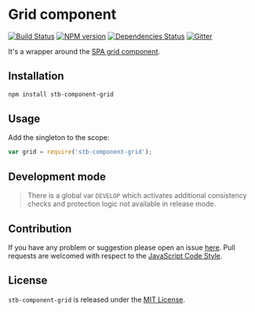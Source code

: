 Grid component
==============

[![Build Status](https://img.shields.io/travis/stbsdk/component-grid.svg?style=flat-square)](https://travis-ci.org/stbsdk/component-grid)
[![NPM version](https://img.shields.io/npm/v/stb-component-grid.svg?style=flat-square)](https://www.npmjs.com/package/stb-component-grid)
[![Dependencies Status](https://img.shields.io/david/stbsdk/component-grid.svg?style=flat-square)](https://david-dm.org/stbsdk/component-grid)
[![Gitter](https://img.shields.io/badge/gitter-join%20chat-blue.svg?style=flat-square)](https://gitter.im/DarkPark/stbsdk)


It's a wrapper around the [SPA grid component](https://github.com/spasdk/component-grid).


## Installation ##

```bash
npm install stb-component-grid
```


## Usage ##

Add the singleton to the scope:

```js
var grid = require('stb-component-grid');
```


## Development mode ##

> There is a global var `DEVELOP` which activates additional consistency checks and protection logic not available in release mode.


## Contribution ##

If you have any problem or suggestion please open an issue [here](https://github.com/stbsdk/component-grid/issues).
Pull requests are welcomed with respect to the [JavaScript Code Style](https://github.com/DarkPark/jscs).


## License ##

`stb-component-grid` is released under the [MIT License](license.md).
